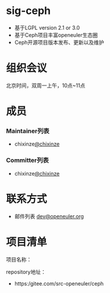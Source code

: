 
# sig-ceph

- 基于LGPL version 2.1 or 3.0
- 基于Ceph项目丰富openeuler生态圈
- Ceph开源项目版本发布、更新以及维护



# 组织会议

北京时间，双周一上午，10点~11点


# 成员


### Maintainer列表

- chixinze[@chixinze](https://gitee.com/chixinze)



### Committer列表

- chixinze[@chixinze](https://gitee.com/chixinze)



# 联系方式


- 邮件列表 <dev@openeuler.org>



# 项目清单


项目名称：

repository地址：

- https:/gitee.com/src-openeuler/ceph
